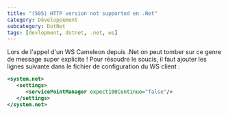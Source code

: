 ```yaml
---
title: "(505) HTTP version not supported en .Net"
category: Développement
subcategory: DotNet
tags: [devlopment, dotnet, .net, ws]
---
```

<!-- --- title: .Net / (505) HTTP version not supported en .Net -->
Lors de l'appel d'un WS Cameleon depuis .Net on peut tomber sur ce genre de message super explicite ! Pour résoudre 
le soucis, il faut ajouter les lignes suivante dans le fichier de configuration du WS client :

``` xml
<system.net>
   <settings>
      <servicePointManager expect100Continue="false"/>
   </settings>
</system.net>
``` 

<!-- --- tags: dotnet -->